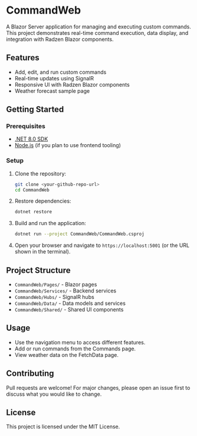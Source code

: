 # CommandWeb

A Blazor Server application for managing and executing custom commands. This project demonstrates real-time command execution, data display, and integration with Radzen Blazor components.

## Features

- Add, edit, and run custom commands
- Real-time updates using SignalR
- Responsive UI with Radzen Blazor components
- Weather forecast sample page

## Getting Started

### Prerequisites

- [.NET 8.0 SDK](https://dotnet.microsoft.com/download)
- [Node.js](https://nodejs.org/) (if you plan to use frontend tooling)

### Setup

1. Clone the repository:
   ```sh
   git clone <your-github-repo-url>
   cd CommandWeb
   ```
2. Restore dependencies:
   ```sh
   dotnet restore
   ```
3. Build and run the application:
   ```sh
   dotnet run --project CommandWeb/CommandWeb.csproj
   ```

4. Open your browser and navigate to `https://localhost:5001` (or the URL shown in the terminal).

## Project Structure

- `CommandWeb/Pages/` - Blazor pages
- `CommandWeb/Services/` - Backend services
- `CommandWeb/Hubs/` - SignalR hubs
- `CommandWeb/Data/` - Data models and services
- `CommandWeb/Shared/` - Shared UI components

## Usage

- Use the navigation menu to access different features.
- Add or run commands from the Commands page.
- View weather data on the FetchData page.

## Contributing

Pull requests are welcome! For major changes, please open an issue first to discuss what you would like to change.

## License

This project is licensed under the MIT License.
